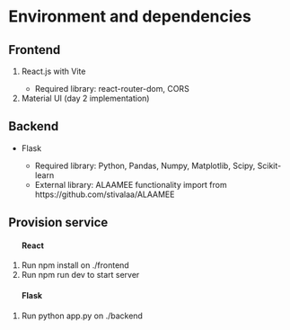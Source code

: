 <h1>Environment and dependencies</h1>
<h2>Frontend</h2>
<ol>
  <li>React.js with Vite</li>
  <ul>
    <li>Required library: react-router-dom, CORS</li>
  </ul>
  <li>Material UI (day 2 implementation)</li>
</ol>
<h2>Backend</h2>
<ul>
  <li>Flask</li>
  <ul>
    <li>Required library: Python, Pandas, Numpy, Matplotlib, Scipy, Scikit-learn</li>
    <li>External library: ALAAMEE functionality import from https://github.com/stivalaa/ALAAMEE</li>
  </ul>
</ul>
<h2>Provision service</h2>
<ol>
  <h4>React</h4>
  <li>Run npm install on ./frontend</li>
  <li>Run npm run dev to start server</li>
</ol>
<ol>
  <h4>Flask</h4>
  <li>Run python app.py on ./backend</li>
</ol>
